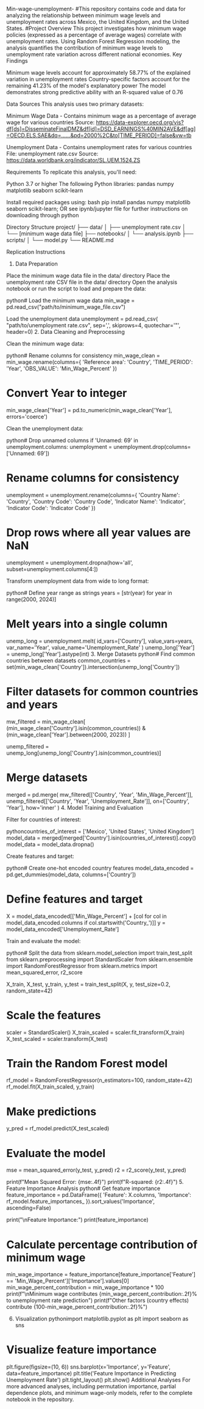Min-wage-unemployment-
#This repository contains code and data for analyzing the relationship between minimum wage levels and unemployment rates across Mexico, the United Kingdom, and the United States.
#Project Overview
This project investigates how minimum wage policies (expressed as a percentage of average wages) correlate with unemployment rates. Using Random Forest Regression modeling, the analysis quantifies the contribution of minimum wage levels to unemployment rate variation across different national economies.
Key Findings

Minimum wage levels account for approximately 58.77% of the explained variation in unemployment rates
Country-specific factors account for the remaining 41.23% of the model's explanatory power
The model demonstrates strong predictive ability with an R-squared value of 0.76

Data Sources
This analysis uses two primary datasets:

Minimum Wage Data - Contains minimum wage as a percentage of average wage for various countries
Source: https://data-explorer.oecd.org/vis?df[ds]=DisseminateFinalDMZ&df[id]=DSD_EARNINGS%40MIN2AVE&df[ag]=OECD.ELS.SAE&dq=......&pd=2000%2C&to[TIME_PERIOD]=false&vw=tb

Unemployment Data - Contains unemployment rates for various countries
File: unemployment rate.csv
Source: https://data.worldbank.org/indicator/SL.UEM.1524.ZS

Requirements
To replicate this analysis, you'll need:

Python 3.7 or higher
The following Python libraries:
pandas
numpy
matplotlib
seaborn
scikit-learn

Install required packages using:
bash pip install pandas numpy matplotlib seaborn scikit-learn; OR see ipynb/jupyter file for further instructions on downloading through python

Directory Structure
project/
├── data/
│   ├── unemployment rate.csv
│   └── [minimum wage data file]
├── notebooks/
│   └── analysis.ipynb
├── scripts/
│   └── model.py
└── README.md

Replication Instructions
1. Data Preparation

Place the minimum wage data file in the data/ directory
Place the unemployment rate CSV file in the data/ directory
Open the analysis notebook or run the script to load and prepare the data:

python# Load the minimum wage data
min_wage = pd.read_csv("path/to/minimum_wage_file.csv")

Load the unemployment data
unemployment = pd.read_csv(
    "path/to/unemployment rate.csv",
    sep=',',
    skiprows=4,
    quotechar='"',
    header=0)
2. Data Cleaning and Preprocessing

Clean the minimum wage data:

python# Rename columns for consistency
min_wage_clean = min_wage.rename(columns={
    'Reference area': 'Country',
    'TIME_PERIOD': 'Year',
    'OBS_VALUE': 'Min_Wage_Percent'
})

# Convert Year to integer
min_wage_clean['Year'] = pd.to_numeric(min_wage_clean['Year'], errors='coerce')

Clean the unemployment data:

python# Drop unnamed columns
if 'Unnamed: 69' in unemployment.columns:
    unemployment = unemployment.drop(columns=['Unnamed: 69'])

# Rename columns for consistency
unemployment = unemployment.rename(columns={
    'Country Name': 'Country',
    'Country Code': 'Country Code',
    'Indicator Name': 'Indicator',
    'Indicator Code': 'Indicator Code'
})

# Drop rows where all year values are NaN
unemployment = unemployment.dropna(how='all', subset=unemployment.columns[4:])

Transform unemployment data from wide to long format:

python# Define year range as strings
years = [str(year) for year in range(2000, 2024)]

# Melt years into a single column
unemp_long = unemployment.melt(
    id_vars=['Country'],
    value_vars=years,
    var_name='Year',
    value_name='Unemployment_Rate'
)
unemp_long['Year'] = unemp_long['Year'].astype(int)
3. Merge Datasets
python# Find common countries between datasets
common_countries = set(min_wage_clean['Country']).intersection(unemp_long['Country'])

# Filter datasets for common countries and years
mw_filtered = min_wage_clean[
    (min_wage_clean['Country'].isin(common_countries)) & 
    (min_wage_clean['Year'].between(2000, 2023))
]

unemp_filtered = unemp_long[unemp_long['Country'].isin(common_countries)]

# Merge datasets
merged = pd.merge(
    mw_filtered[['Country', 'Year', 'Min_Wage_Percent']],
    unemp_filtered[['Country', 'Year', 'Unemployment_Rate']],
    on=['Country', 'Year'],
    how='inner'
)
4. Model Training and Evaluation

Filter for countries of interest:

pythoncountries_of_interest = ['Mexico', 'United States', 'United Kingdom']
model_data = merged[merged['Country'].isin(countries_of_interest)].copy()
model_data = model_data.dropna()

Create features and target:

python# Create one-hot encoded country features
model_data_encoded = pd.get_dummies(model_data, columns=['Country'])

# Define features and target
X = model_data_encoded[['Min_Wage_Percent'] + [col for col in model_data_encoded.columns if col.startswith('Country_')]]
y = model_data_encoded['Unemployment_Rate']

Train and evaluate the model:

python# Split the data
from sklearn.model_selection import train_test_split
from sklearn.preprocessing import StandardScaler
from sklearn.ensemble import RandomForestRegressor
from sklearn.metrics import mean_squared_error, r2_score

X_train, X_test, y_train, y_test = train_test_split(X, y, test_size=0.2, random_state=42)

# Scale the features
scaler = StandardScaler()
X_train_scaled = scaler.fit_transform(X_train)
X_test_scaled = scaler.transform(X_test)

# Train the Random Forest model
rf_model = RandomForestRegressor(n_estimators=100, random_state=42)
rf_model.fit(X_train_scaled, y_train)

# Make predictions
y_pred = rf_model.predict(X_test_scaled)

# Evaluate the model
mse = mean_squared_error(y_test, y_pred)
r2 = r2_score(y_test, y_pred)

print(f"Mean Squared Error: {mse:.4f}")
print(f"R-squared: {r2:.4f}")
5. Feature Importance Analysis
python# Get feature importance
feature_importance = pd.DataFrame({
    'Feature': X.columns,
    'Importance': rf_model.feature_importances_
}).sort_values('Importance', ascending=False)

print("\nFeature Importance:")
print(feature_importance)

# Calculate percentage contribution of minimum wage
min_wage_importance = feature_importance[feature_importance['Feature'] == 'Min_Wage_Percent']['Importance'].values[0]
min_wage_percent_contribution = min_wage_importance * 100
print(f"\nMinimum wage contributes {min_wage_percent_contribution:.2f}% to unemployment rate prediction")
print(f"Other factors (country effects) contribute {100-min_wage_percent_contribution:.2f}%")

6. Visualization
pythonimport matplotlib.pyplot as plt
import seaborn as sns

# Visualize feature importance
plt.figure(figsize=(10, 6))
sns.barplot(x='Importance', y='Feature', data=feature_importance)
plt.title('Feature Importance in Predicting Unemployment Rate')
plt.tight_layout()
plt.show()
Additional Analyses
For more advanced analyses, including permutation importance, partial dependence plots, and minimum wage-only models, refer to the complete notebook in the repository.
